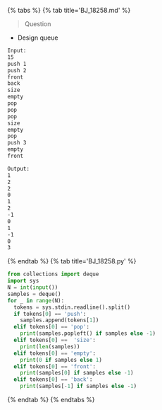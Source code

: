 {% tabs %}
{% tab title='BJ_18258.md' %}

> Question

* Design queue

```txt
Input:
15
push 1
push 2
front
back
size
empty
pop
pop
pop
size
empty
pop
push 3
empty
front

Output:
1
2
2
0
1
2
-1
0
1
-1
0
3
```

{% endtab %}
{% tab title='BJ_18258.py' %}

```py
from collections import deque
import sys
N = int(input())
samples = deque()
for _ in range(N):
  tokens = sys.stdin.readline().split()
  if tokens[0] == 'push':
    samples.append(tokens[1])
  elif tokens[0] == 'pop':
    print(samples.popleft() if samples else -1)
  elif tokens[0] ==  'size':
    print(len(samples))
  elif tokens[0] == 'empty':
    print(0 if samples else 1)
  elif tokens[0] == 'front':
    print(samples[0] if samples else -1)
  elif tokens[0] == 'back':
    print(samples[-1] if samples else -1)
```

{% endtab %}
{% endtabs %}
